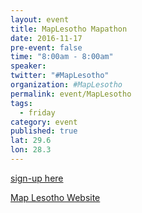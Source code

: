 ```yaml
---
layout: event
title: MapLesotho Mapathon
date: 2016-11-17
pre-event: false
time: "8:00am - 8:00am"
speaker: 
twitter: "#MapLesotho"
organization: #MapLesotho 
permalink: event/MapLesotho
tags: 
  - friday
category: event
published: true
lat: 29.6
lon: 28.3
---
```

[sign-up here](https://ti.to/osm_ie/24hr-maplesotho-mapathon)

[Map Lesotho Website](http://www.maplesotho.com)
